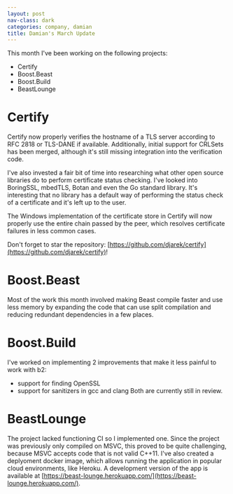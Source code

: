 ```yaml
---
layout: post
nav-class: dark
categories: company, damian
title: Damian's March Update
---
```


This month I've been working on the following projects:
- Certify
- Boost.Beast
- Boost.Build
- BeastLounge

# Certify
Certify now properly verifies the hostname of a TLS server according to RFC 2818
or TLS-DANE if available. Additionally, initial support for CRLSets has been
merged, although it's still missing integration into the verification code.

I've also invested a fair bit of time into researching what other open source
libraries do to perform certificate status checking. I've looked into BoringSSL,
mbedTLS, Botan and even the Go standard library. It's interesting that no
library has a default way of performing the status check of a certificate and
it's left up to the user.

The Windows implementation of the certificate store in Certify will now properly
use the entire chain passed by the peer, which resolves certificate failures in
less common cases.

Don't forget to star the repository: [https://github.com/djarek/certify](https://github.com/djarek/certify)!

# Boost.Beast
Most of the work this month involved making Beast compile faster and use less
memory by expanding the code that can use split compilation and reducing redundant
dependencies in a few places.

# Boost.Build
I've worked on implementing 2 improvements that make it less painful to work with b2:
- support for finding OpenSSL
- support for sanitizers in gcc and clang
Both are currently still in review.

# BeastLounge
The project lacked functioning CI so I implemented one. Since the project was
previously only compiled on MSVC, this proved to be quite challenging, because
MSVC accepts code that is not valid C++11. I've also created a deplyoment docker
image, which allows running the application in popular cloud environments, like
Heroku. A development version of the app is available at [https://beast-lounge.herokuapp.com/](https://beast-lounge.herokuapp.com/).
